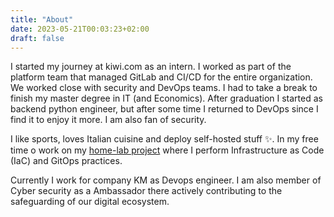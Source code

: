 ```yaml
---
title: "About"
date: 2023-05-21T00:03:23+02:00
draft: false
---
```


I started my journey at kiwi.com as an intern. I worked as part of the platform team that managed GitLab and CI/CD for the entire organization. We worked close with security and DevOps teams. I had to take a break to finish my master degree in IT (and Economics). After graduation I started as backend python engineer, but after some time I returned to DevOps since I find it to enjoy it more. I am also fan of security.

I like sports, loves Italian cuisine and deploy self-hosted stuff ✨. In my free time o work on my [home-lab project](https://github.com/axeII/home-ops) where I perform Infrastructure as Code (IaC) and GitOps practices.

Currently I work for company KM as Devops engineer. I am also member of Cyber security as a Ambassador there actively contributing to the safeguarding of our digital ecosystem.
